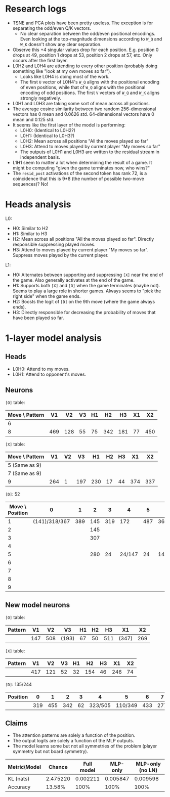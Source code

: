# Research logs

- TSNE and PCA plots have been pretty useless. The exception is for separating the odd/even Q/K vectors.
  - No clear separation between the odd/even positional encodings. Even looking at the top-magnitude dimensions according to `W_Q` and `W_K` doesn't show any clear separation.
- Observe this +4 singular values drop for each position. E.g. position 0 drops at 49, position 1 drops at 53, position 2 drops at 57, etc. Only occurs after the first layer.
- L0H2 and L0H4 are attending to every other position (probably doing something like "look at my own moves so far").
  - Looks like L0H4 is doing most of the work.
  - The first `U` vector of L0H4's `W_Q` aligns with the positional encoding of even positions, while that of `W_Q` aligns with the positional encoding of odd positions. The first `V` vectors of `W_Q` and `W_K` aligns strongly negatively.
- L0H1 and L0H3 are taking some sort of mean across all positions.
- The average cosine similarity between two random 256-dimensional vectors has 0 mean and 0.0626 std. 64-dimensional vectors have 0 mean and 0.125 std.
- It seems like the first layer of the model is performing:
  - L0H0: (Identical to L0H2?)
  - L0H1: (Identical to L0H3?)
  - L0H2: Mean across all positions "All the moves played so far"
  - L0H3: Attend to moves played by current player "My moves so far"
  - The outputs of L0H1 and L0H3 are written to the residual stream in independent basis.
- L1H1 seem to matter a lot when determining the result of a game. It might be computing "given the game terminates now, who wins?"
- The `resid_post` activations of the second token has rank 72, is a coincidence that this is 9*8 (the number of possible two-move sequences)? No!
  

# Heads analysis

L0:
- H0: Similar to H2
- H1: Similar to H3
- H2: Mean across all positions "All the moves played so far". Directly responsible suppressing played moves.
- H3: Attend to moves played by current player "My moves so far". Suppress moves played by the current player.

L1:
- H0: Alternates between supporting and suppressing `[X]` near the end of the game. Also generally activates at the end of the game.
- H1: Supports both `[X]` and `[O]` when the game terminates (maybe not). Seems to play a large role in shorter games. Always seems to "pick the right side" when the game ends.
- H2: Boosts the logit of `[D]` on the 9th move (where the game always ends).
- H3: Directly responsible for decreasing the probability of moves that have been played so far.


# 1-layer model analysis

## Heads
- L0H0: Attend to my moves.
- L0H1: Attend to opponent's moves.


## Neurons

`[O]` table:

| Move \ Pattern | V1  | V2  | V3  | H1  | H2  | H3  | X1  | X2  |
| -------------- | --- | --- | --- | --- | --- | --- | --- | --- |
| 6              |     |     |     |     |     |     |     |     |
| 8              | 469 | 128 | 55  | 75  | 342 | 181 | 77  | 450 |

`[X]` table:

| Move \ Pattern | V1  | V2  | V3  | H1  | H2  | H3  | X1  | X2  |
| -------------- | --- | --- | --- | --- | --- | --- | --- | --- |
| 5 (Same as 9)  |     |     |     |     |     |     |     |     |
| 7 (Same as 9)  |     |     |     |     |     |     |     |     |
| 9              | 264 | 1   | 197 | 230 | 17  | 44  | 374 | 337 |

`[D]`: 52

| Move \ Position | 0             | 1   | 2   | 3   | 4      | 5   | 6       | 7     | 8      |
| --------------- | ------------- | --- | --- | --- | ------ | --- | ------- | ----- | ------ |
| 1               | (141)/318/367 | 389 | 145 | 319 | 172    | 487 | 36      | 247   | 436    |
| 2               |               |     | 145 |     |        |     |         |       | 277    |
| 3               |               |     | 307 |     |        |     |         | 28/29 | 28/29  |
| 4               |               |     |     |     |        |     |         |       | -28/29 |
| 5               |               |     | 280 | 24  | 24/147 | 24  | 147/280 |       |        |
| 6               |               |     |     |     |        |     |         |       |        |
| 7               |               |     |     |     |        |     |         |       |        |
| 8               |               |     |     |     |        |     |         |       |        |
| 9               |               |     |     |     |        |     |         |       |        |

## New model neurons

`[O]` table:

| Pattern | V1  | V2  | V3    | H1  | H2  | H3  | X1    | X2  |
| ------- | --- | --- | ----- | --- | --- | --- | ----- | --- |
|         | 147 | 508 | (193) | 67  | 50  | 511 | (347) | 269 |

`[X]` table:

| Pattern | V1  | V2  | V3  | H1  | H2  | H3  | X1  | X2  |
| ------- | --- | --- | --- | --- | --- | --- | --- | --- |
|         | 417 | 121 | 52  | 32  | 154 | 46  | 246 | 74  |

`[D]`: 135/244

| Position | 0   | 1   | 2   | 3   | 4       | 5       | 6   | 7   | 8   |
| -------- | --- | --- | --- | --- | ------- | ------- | --- | --- | --- |
|          | 319 | 455 | 342 | 62  | 323/505 | 110/349 | 433 | 277 | 83  |


## Claims

- The attention patterns are solely a function of the position.
- The output logits are solely a function of the MLP outputs.
- The model learns some but not all symmetries of the problem (player symmetry but not board symmetry).

| Metric\Model | Chance   | Full model | MLP-only | MLP-only (no LN) |
| ------------ | -------- | ---------- | -------- | ---------------- |
| KL (nats)    | 2.475220 | 0.002211   | 0.005847 | 0.009598         |
| Accuracy     | 13.58%   | 100%       | 100%     | 100%             |